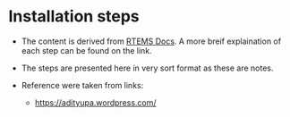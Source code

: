# Installation steps

- The content is derived from [RTEMS Docs](https://docs.rtems.org/branches/master/user/installation/index.html#). A more breif explaination of each step can be found on the link.

- The steps are presented here in very sort format as these are notes.

- Reference were taken from links:
	* https://adityupa.wordpress.com/
